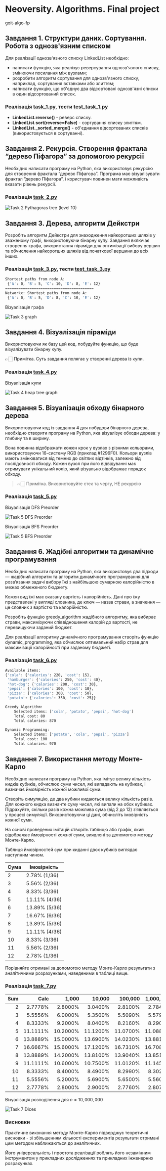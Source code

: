 # Neoversity. Algorithms. Final project

goit-algo-fp

## Завдання 1. Структури даних. Сортування. Робота з однозв'язним списком

Для реалізації однозв'язного списку LinkedList необхідно:

- написати функцію, яка реалізує реверсування однозв'язного списку, змінюючи посилання між вузлами;
- розробити алгоритм сортування для однозв'язного списку, наприклад, сортування вставками або злиттям;
- написати функцію, що об'єднує два відсортовані однозв'язні списки в один відсортований список.

### Реалізація [task_1.py](src/task_1.py), тести [test_task_1.py](tests/test_task_1.py)

- **LinkedList.reverse()** - реверс списку.
- **LinkedList.sort(reverse=False)** - сортування списку злиттям.
- **LinkedList._sorted_merge()** - об'єднання відсортованих списків (використовується в сортуванні).

## Завдання 2. Рекурсія. Створення фрактала “дерево Піфагора” за допомогою рекурсії

Необхідно написати програму на Python, яка використовує рекурсію для створення фрактала “дерево Піфагора”. Програма має візуалізувати фрактал “дерево Піфагора”, і користувач повинен мати можливість вказати рівень рекурсії.

### Реалізація [task_2.py](src/task_2.py)

![Task 2 Pythagoras tree (level 10)](data/task_2_pythagoras_tree.png)

## Завдання 3. Дерева, алгоритм Дейкстри

Розробіть алгоритм Дейкстри для знаходження найкоротших шляхів у зваженому графі, використовуючи бінарну купу. Завдання включає створення графа, використання піраміди для оптимізації вибору вершин та обчислення найкоротших шляхів від початкової вершини до всіх інших.

### Реалізація [task_3.py](src/task_3.py), тести [test_task_3.py](tests/test_task_3.py)

``` bash
Shortest paths from node A:
 {'A': 0, 'B': 5, 'C': 10, 'D': 8, 'E': 12}
========================================
Networkx: Shortest paths from node A:
 {'A': 0, 'B': 5, 'D': 8, 'C': 10, 'E': 12}
```

Візуалізація графа

![Task 3 graph](data/task_3_dijkstra_graph.png)

## Завдання 4. Візуалізація піраміди

Використовуючи як базу цей код, побудуйте функцію, що буде візуалізувати бінарну купу.

👉🏻 Примітка. Суть завдання полягає у створенні дерева із купи.

### Реалізація [task_4.py](src/task_4.py)

Візуалізація купи

![Task 4 heap tree graph](data/task_4_heap_tree.png)

## Завдання 5. Візуалізація обходу бінарного дерева

Використовуючи код із завдання 4 для побудови бінарного дерева, необхідно створити програму на Python, яка візуалізує обходи дерева: у глибину та в ширину.

Вона повинна відображати кожен крок у вузлах з різними кольорами, використовуючи 16-систему RGB (приклад #1296F0). Кольори вузлів мають змінюватися від темних до світлих відтінків, залежно від послідовності обходу. Кожен вузол при його відвідуванні має отримувати унікальний колір, який візуально відображає порядок обходу.

> 👉🏻 Примітка. Використовуйте стек та чергу, НЕ рекурсію

### Реалізація [task_5.py](src/task_5.py)

Візуалізація DFS Preorder

![Task 5 DFS Preorder](data/task_5_dfs_preorder.png)

Візуалізація BFS Preorder

![Task 5 BFS Preorder](data/task_5_bfs_preorder.png)

## Завдання 6. Жадібні алгоритми та динамічне програмування

Необхідно написати програму на Python, яка використовує два підходи — жадібний алгоритм та алгоритм динамічного програмування для розв’язання задачі вибору їжі з найбільшою сумарною калорійністю в межах обмеженого бюджету.

Кожен вид їжі має вказану вартість і калорійність. Дані про їжу представлені у вигляді словника, де ключ — назва страви, а значення — це словник з вартістю та калорійністю.

Розробіть функцію greedy_algorithm жадібного алгоритму, яка вибирає страви, максимізуючи співвідношення калорій до вартості, не перевищуючи заданий бюджет.

Для реалізації алгоритму динамічного програмування створіть функцію dynamic_programming, яка обчислює оптимальний набір страв для максимізації калорійності при заданому бюджеті.

### Реалізація [task_6.py](src/task_6.py)

``` bash
Available items:
{'cola': {'calories': 220, 'cost': 15},
 'hamburger': {'calories': 250, 'cost': 40},
 'hot-dog': {'calories': 200, 'cost': 30},
 'pepsi': {'calories': 100, 'cost': 10},
 'pizza': {'calories': 300, 'cost': 50},
 'potato': {'calories': 350, 'cost': 25}}

Greedy Algorithm:
    Selected items: ['cola', 'potato', 'pepsi', 'hot-dog']
    Total cost: 80
    Total calories: 870
    
Dynamic Programming:
    Selected items: ['potato', 'cola', 'pepsi', 'pizza']
    Total cost: 100
    Total calories: 970
```

## Завдання 7. Використання методу Монте-Карло

Необхідно написати програму на Python, яка імітує велику кількість кидків кубиків, обчислює суми чисел, які випадають на кубиках, і визначає ймовірність кожної можливої суми.

Створіть симуляцію, де два кубики кидаються велику кількість разів. Для кожного кидка визначте суму чисел, які випали на обох кубиках. Підрахуйте, скільки разів кожна можлива сума (від 2 до 12) з’являється у процесі симуляції. Використовуючи ці дані, обчисліть імовірність кожної суми.

На основі проведених імітацій створіть таблицю або графік, який відображає ймовірності кожної суми, виявлені за допомогою методу Монте-Карло.

Таблиця ймовірностей сум при киданні двох кубиків виглядає наступним чином.

|Сума | Імовірність
|-----|-------------
| 2   | 2.78% (1/36)
| 3   | 5.56% (2/36)
| 4   | 8.33% (3/36)
| 5   | 11.11% (4/36)
| 6   | 13.89% (5/36)
| 7   | 16.67% (6/36)
| 8   | 13.89% (5/36)
| 9   | 11.11% (4/36)
| 10  | 8.33% (3/36)
| 11  | 5.56% (2/36)
| 12  | 2.78% (1/36)

Порівняйте отримані за допомогою методу Монте-Карло результати з аналітичними розрахунками, наведеними в таблиці вище.

### Реалізація [task_7.py](src/task_7.py)

|   Sum |     Calc |    1,000 |   10,000 |  100,000 | 1,000,000 | 10,000,000
|------:|---------:|---------:|---------:|---------:|----------:|----------:
|     2 |  2.7778% |  2.8000% |  3.0400% |  2.8100% |   2.7843% |    2.7841%
|     3 |  5.5556% |  6.0000% |  5.3500% |  5.5090% |   5.5797% |    5.5550%
|     4 |  8.3333% |  9.2000% |  8.0400% |  8.2160% |   8.2901% |    8.3392%
|     5 | 11.1111% | 10.2000% | 11.1200% | 11.0700% |  11.0888% |   11.0868%
|     6 | 13.8889% | 15.0000% | 13.6900% | 14.0230% |  13.8819% |   13.8997%
|     7 | 16.6667% | 15.6000% | 17.1200% | 16.7310% |  16.7080% |   16.6641%
|     8 | 13.8889% | 14.2000% | 13.8100% | 13.9040% |  13.8515% |   13.8957%
|     9 | 11.1111% | 10.6000% | 10.7500% | 11.0120% |  11.1454% |   11.1250%
|    10 |  8.3333% |  8.4000% |  8.4900% |  8.2990% |   8.3023% |    8.3248%
|    11 |  5.5556% |  5.2000% |  5.6900% |  5.6500% |   5.5604% |    5.5518%
|    12 |  2.7778% |  2.8000% |  2.9000% |  2.7760% |   2.8076% |    2.7738%

Візуалізація розподілення для $n=10,000,000$

![Task 7 Dices](data/task_7_dices.png)

### Висновки

Практичне виконання методу Монте-Карло підверджує теоретичні висновки - зі збільшенням кількості експериментів результати отримані цим методом наближаються до аналітичних.

Його універсальність і простота реалізації роблять його незамінним інструментом у прикладних дослідженнях та прикладних інженерних розрахунках.
